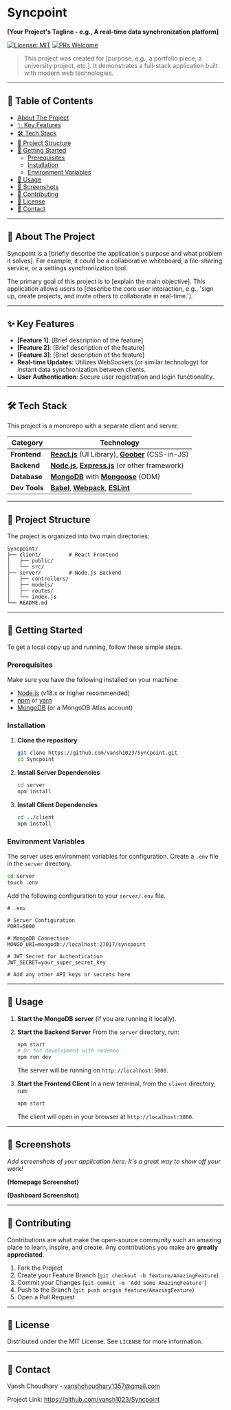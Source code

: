# Syncpoint

**[Your Project's Tagline - e.g., A real-time data synchronization platform]**

[![License: MIT](https://img.shields.io/badge/License-MIT-yellow.svg)](https://opensource.org/licenses/MIT)
[![PRs Welcome](https://img.shields.io/badge/PRs-welcome-brightgreen.svg)](CONTRIBUTING.md)

> This project was created for [purpose, e.g., a portfolio piece, a university project, etc.]. It demonstrates a full-stack application built with modern web technologies.

---

## 📖 Table of Contents

- [About The Project](#-about-the-project)
- [✨ Key Features](#-key-features)
- [🛠️ Tech Stack](#-tech-stack)
- [📂 Project Structure](#-project-structure)
- [🚀 Getting Started](#-getting-started)
  - [Prerequisites](#prerequisites)
  - [Installation](#installation)
  - [Environment Variables](#environment-variables)
- [🏃 Usage](#-usage)
- [📸 Screenshots](#-screenshots)
- [🤝 Contributing](#-contributing)
- [📄 License](#-license)
- [📧 Contact](#-contact)

---

## 🎯 About The Project

Syncpoint is a [briefly describe the application's purpose and what problem it solves]. For example, it could be a collaborative whiteboard, a file-sharing service, or a settings synchronization tool.

The primary goal of this project is to [explain the main objective]. This application allows users to [describe the core user interaction, e.g., 'sign up, create projects, and invite others to collaborate in real-time.'].

---

## ✨ Key Features

*   **[Feature 1]**: [Brief description of the feature]
*   **[Feature 2]**: [Brief description of the feature]
*   **[Feature 3]**: [Brief description of the feature]
*   **Real-time Updates**: Utilizes WebSockets (or similar technology) for instant data synchronization between clients.
*   **User Authentication**: Secure user registration and login functionality.

---

## 🛠️ Tech Stack

This project is a monorepo with a separate client and server.

| Category      | Technology                                                                                             |
|---------------|--------------------------------------------------------------------------------------------------------|
| **Frontend**  | [**React.js**](https://reactjs.org/) (UI Library), [**Goober**](https://github.com/cristianbote/goober) (CSS-in-JS) |
| **Backend**   | [**Node.js**](https://nodejs.org/), [**Express.js**](https://expressjs.com/) (or other framework)         |
| **Database**  | [**MongoDB**](https://www.mongodb.com/) with [**Mongoose**](https://mongoosejs.com/) (ODM)                 |
| **Dev Tools** | [**Babel**](https://babeljs.io/), [**Webpack**](https://webpack.js.org/), [**ESLint**](https://eslint.org/) |

---

## 📂 Project Structure

The project is organized into two main directories:

```
Syncpoint/
├── client/         # React Frontend
│   ├── public/
│   └── src/
├── server/         # Node.js Backend
│   ├── controllers/
│   ├── models/
│   ├── routes/
│   └── index.js
└── README.md
```

---

## 🚀 Getting Started

To get a local copy up and running, follow these simple steps.

### Prerequisites

Make sure you have the following installed on your machine:
*   [Node.js](https://nodejs.org/en/download/) (v18.x or higher recommended)
*   [npm](https://www.npmjs.com/get-npm) or [yarn](https://classic.yarnpkg.com/en/docs/install/)
*   [MongoDB](https://www.mongodb.com/try/download/community) (or a MongoDB Atlas account)

### Installation

1.  **Clone the repository**
    ```sh
    git clone https://github.com/vansh1023/Syncpoint.git
    cd Syncpoint
    ```

2.  **Install Server Dependencies**
    ```sh
    cd server
    npm install
    ```

3.  **Install Client Dependencies**
    ```sh
    cd ../client
    npm install
    ```

### Environment Variables

The server uses environment variables for configuration. Create a `.env` file in the `server` directory.

```sh
cd server
touch .env
```

Add the following configuration to your `server/.env` file.

```env
# .env

# Server Configuration
PORT=5000

# MongoDB Connection
MONGO_URI=mongodb://localhost:27017/syncpoint

# JWT Secret for Authentication
JWT_SECRET=your_super_secret_key

# Add any other API keys or secrets here
```

---

## 🏃 Usage

1.  **Start the MongoDB server** (if you are running it locally).

2.  **Start the Backend Server**
    From the `server` directory, run:
    ```sh
    npm start
    # Or for development with nodemon
    npm run dev
    ```
    The server will be running on `http://localhost:5000`.

3.  **Start the Frontend Client**
    In a new terminal, from the `client` directory, run:
    ```sh
    npm start
    ```
    The client will open in your browser at `http://localhost:3000`.

---

## 📸 Screenshots

*Add screenshots of your application here. It's a great way to show off your work!*

**(Homepage Screenshot)**

**(Dashboard Screenshot)**

---

## 🤝 Contributing

Contributions are what make the open-source community such an amazing place to learn, inspire, and create. Any contributions you make are **greatly appreciated**.

1.  Fork the Project
2.  Create your Feature Branch (`git checkout -b feature/AmazingFeature`)
3.  Commit your Changes (`git commit -m 'Add some AmazingFeature'`)
4.  Push to the Branch (`git push origin feature/AmazingFeature`)
5.  Open a Pull Request

---

## 📄 License

Distributed under the MIT License. See `LICENSE` for more information.

---

## 📧 Contact

Vansh Choudhary - vanshchoudhary1357@gmail.com

Project Link: https://github.com/vansh1023/Syncpoint

